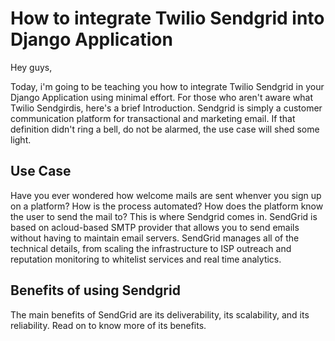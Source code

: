 # How to integrate Twilio Sendgrid into Django Application

Hey guys, 

Today, i'm going to be teaching you how to integrate Twilio Sendgrid in your Django Application using minimal effort. For those who aren't aware what Twilio Sendgirdis, here's a brief Introduction. Sendgrid is simply a customer communication platform for transactional and marketing email. If that definition didn't ring a bell, do not be alarmed, the use case will shed some light.

## Use Case
Have you ever wondered how welcome mails are sent whenver you sign up on a platform? How is the process automated? How does the platform know the user to send the mail to? This is where Sendgrid comes in.
SendGrid is based on acloud-based SMTP provider that allows you to send emails without having to maintain email servers. SendGrid manages all of the technical details, from scaling the infrastructure to ISP outreach and reputation monitoring to whitelist services and real time analytics.

## Benefits of using Sendgrid
The main benefits of SendGrid are its deliverability, its scalability, and its reliability. Read on to know more of its benefits.